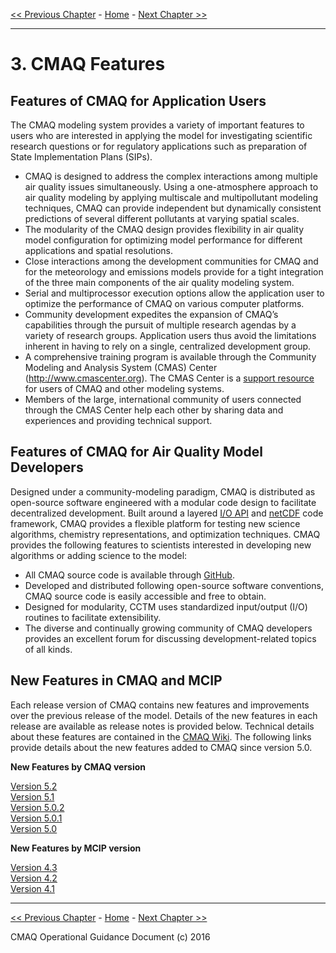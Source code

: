 
[<< Previous Chapter](CMAQ_OGD_ch02_overview.md) - [Home](README.md) - [Next Chapter >>](CMAQ_OGD_ch04_science.md)<br>
* * *

# 3. CMAQ Features #

Features of CMAQ for Application Users
-------------------------------------------------

The CMAQ modeling system provides a variety of important features to users who are interested in applying the model for investigating scientific research questions or for regulatory applications such as preparation of State Implementation Plans (SIPs).

-   CMAQ is designed to address the complex interactions among multiple air quality issues simultaneously. Using a one-atmosphere approach to air quality modeling by applying multiscale and multipollutant modeling techniques, CMAQ can provide independent but dynamically consistent predictions of several different pollutants at varying spatial scales.
-   The modularity of the CMAQ design provides flexibility in air quality model configuration for optimizing model performance for different applications and spatial resolutions.
-   Close interactions among the development communities for CMAQ and for the meteorology and emissions models provide for a tight integration of the three main components of the air quality modeling system.
-   Serial and multiprocessor execution options allow the application user to optimize the performance of CMAQ on various computer platforms.
-   Community development expedites the expansion of CMAQ’s capabilities through the pursuit of multiple research agendas by a variety of research groups. Application users thus avoid the limitations inherent in having to rely on a single, centralized development group.
-   A comprehensive training program is available through the Community Modeling and Analysis System (CMAS) Center ([<http://www.cmascenter.org>](http://www.cmascenter.org/)). The CMAS Center is a [support resource](CMAQ_OGD_ch13_support.md) for users of CMAQ and other modeling systems.
-   Members of the large, international community of users connected through the CMAS Center help each other by sharing data and experiences and providing technical support.

Features of CMAQ for Air Quality Model Developers
-------------------------------------------------

Designed under a community-modeling paradigm, CMAQ is distributed as open-source software engineered with a modular code design to facilitate decentralized development. Built around a layered [I/O API](https://www.cmascenter.org/ioapi/) and [netCDF](http://www.unidata.ucar.edu/software/netcdf/) code framework, CMAQ provides a flexible platform for testing new science algorithms, chemistry representations, and optimization techniques. CMAQ provides the following features to scientists interested in developing new algorithms or adding science to the model:

-   All CMAQ source code is available through [GitHub](https://github.com/USEPA/CMAQ).
-   Developed and distributed following open-source software conventions, CMAQ source code is easily accessible and free to obtain.
-   Designed for modularity, CCTM uses standardized input/output (I/O) routines to facilitate extensibility.
-   The diverse and continually growing community of CMAQ developers provides an excellent forum for discussing development-related topics of all kinds.

New Features in CMAQ and MCIP
--------------------------------

Each release version of CMAQ contains new features and improvements over the previous release of the model. Details of the new features in each release are available as release notes is provided below. Technical details about these features are contained in the [CMAQ Wiki](https://www.airqualitymodeling.org/index.php/CMAQ). The following links provide details about the new features added to CMAQ since version 5.0.

**New Features by CMAQ version**

[Version 5.2](../ReleaseNotes/README.md)<br>
<a href="https://www.airqualitymodeling.org/index.php/CMAQ_version_5.1_(November_2015_release)_Technical_Documentation">Version 5.1</a><br>
<a href="https://www.airqualitymodeling.org/index.php/CMAQ_version_5.0.2_(April_2014_release)_Technical_Documentation">Version 5.0.2 </a><br>
<a href="https://www.airqualitymodeling.org/index.php/CMAQ_version_5.0.1_(July_2012_release)_Technical_Documentation">Version 5.0.1</a><br>
<a href="https://www.airqualitymodeling.org/index.php/CMAQ_version_5.0_(February_2012_release)_Technical_Documentation">Version 5.0</a><br>

**New Features by MCIP version**

<a href="https://www.airqualitymodeling.org/index.php/MCIP_version_4.3_Release_Notes">Version 4.3</a><br>
<a href="https://www.airqualitymodeling.org/index.php/MCIP_version_4.2_Release_Notes">Version 4.2</a><br>
<a href="https://www.airqualitymodeling.org/index.php/MCIP_version_4.1_Release_Notes">Version 4.1</a><br>

***
[<< Previous Chapter](CMAQ_OGD_ch02_overview.md) - [Home](README.md) - [Next Chapter >>](CMAQ_OGD_ch04_science.md)<br>

CMAQ Operational Guidance Document (c) 2016<br>
